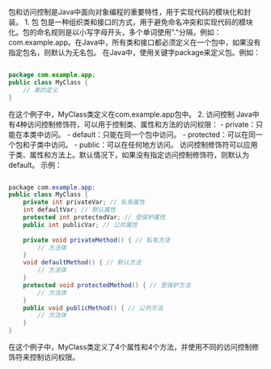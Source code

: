 包和访问控制是Java中面向对象编程的重要特性，用于实现代码的模块化和封装。 1. 包 包是一种组织类和接口的方式，用于避免命名冲突和实现代码的模块化。包的命名规则是以小写字母开头，多个单词使用"."分隔，例如：com.example.app。在Java中，所有类和接口都必须定义在一个包中，如果没有指定包名，则默认为无名包。 在Java中，使用关键字package来定义包。例如：

```java

package com.example.app;
public class MyClass {
    // 类的定义
}
```

在这个例子中，MyClass类定义在com.example.app包中。 2. 访问控制 Java中有4种访问控制修饰符，可以用于控制类、属性和方法的访问权限： - private：只能在本类中访问。 - default：只能在同一个包中访问。 - protected：可以在同一个包和子类中访问。 - public：可以在任何地方访问。 访问控制修饰符可以应用于类、属性和方法上。默认情况下，如果没有指定访问控制修饰符，则默认为default。 示例：

```csharp

package com.example.app;
public class MyClass {
    private int privateVar; // 私有属性
    int defaultVar; // 默认属性
    protected int protectedVar; // 受保护属性
    public int publicVar; // 公共属性
    
    private void privateMethod() { // 私有方法
        // 方法体
    }
    void defaultMethod() { // 默认方法
        // 方法体
    }
    protected void protectedMethod() { // 受保护方法
        // 方法体
    }
    public void publicMethod() { // 公共方法
        // 方法体
    }
}
```

在这个例子中，MyClass类定义了4个属性和4个方法，并使用不同的访问控制修饰符来控制访问权限。